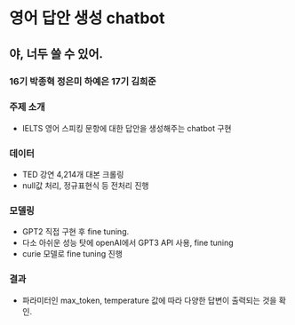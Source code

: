 # 영어 답안 생성 chatbot

## 야, 너두 쓸 수 있어.
### 16기 박종혁 정은미 하예은 17기 김희준

### 주제 소개
- IELTS 영어 스피킹 문항에 대한 답안을 생성해주는 chatbot 구현

### 데이터
- TED 강연 4,214개 대본 크롤링
- null값 처리, 정규표현식 등 전처리 진행

### 모델링
- GPT2 직접 구현 후 fine tuning.
- 다소 아쉬운 성능 탓에 openAI에서 GPT3 API 사용, fine tuning
- curie 모델로 fine tuning 진행

### 결과
- 파라미터인 max_token, temperature 값에 따라 다양한 답변이 출력되는 것을 확인.
